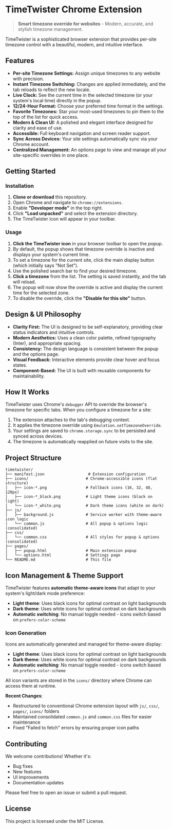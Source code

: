 # TimeTwister Chrome Extension

> **Smart timezone override for websites** - Modern, accurate, and stylish timezone management.

TimeTwister is a sophisticated browser extension that provides per-site timezone control with a beautiful, modern, and intuitive interface.

## Features

- **Per-site Timezone Settings:** Assign unique timezones to any website with precision.
- **Instant Timezone Switching:** Changes are applied immediately, and the tab reloads to reflect the new locale.
- **Live Clock:** See the current time in the selected timezone (or your system's local time) directly in the popup.
- **12/24-Hour Format:** Choose your preferred time format in the settings.
- **Favorite Timezones:** Star your most-used timezones to pin them to the top of the list for quick access.
- **Modern & Clean UI:** A polished and elegant interface designed for clarity and ease of use.
- **Accessible:** Full keyboard navigation and screen reader support.
- **Sync Across Devices:** Your site settings automatically sync via your Chrome account.
- **Centralized Management:** An options page to view and manage all your site-specific overrides in one place.


## Getting Started

### Installation

1.  **Clone or download** this repository.
2.  Open Chrome and navigate to `chrome://extensions`.
3.  Enable **"Developer mode"** in the top right.
4.  Click **"Load unpacked"** and select the extension directory.
5.  The TimeTwister icon will appear in your toolbar.

### Usage

1.  **Click the TimeTwister icon** in your browser toolbar to open the popup.
2.  By default, the popup shows that timezone override is inactive and displays your system's current time.
3.  To set a timezone for the current site, click the main display button (which initially says "Not Set").
4.  Use the polished search bar to find your desired timezone.
5.  **Click a timezone** from the list. The setting is saved instantly, and the tab will reload.
6.  The popup will now show the override is active and display the current time for the selected zone.
7.  To disable the override, click the **"Disable for this site"** button.

## Design & UI Philosophy

- **Clarity First:** The UI is designed to be self-explanatory, providing clear status indicators and intuitive controls.
- **Modern Aesthetics:** Uses a clean color palette, refined typography (Inter), and appropriate spacing.
- **Consistency:** The design language is consistent between the popup and the options page.
- **Visual Feedback:** Interactive elements provide clear hover and focus states.
- **Component-Based:** The UI is built with reusable components for maintainability.

## How It Works

TimeTwister uses Chrome's `debugger` API to override the browser's timezone for specific tabs. When you configure a timezone for a site:

1.  The extension attaches to the tab's debugging context.
2.  It applies the timezone override using `Emulation.setTimezoneOverride`.
3.  Your settings are saved to `chrome.storage.sync` to be persisted and synced across devices.
4.  The timezone is automatically reapplied on future visits to the site.

## Project Structure

```
timetwister/
├── manifest.json                   # Extension configuration
├── icons/                         # Chrome-accessible icons (flat structure)
│   ├── icon-*.png                 # Fallback icons (16, 32, 48, 128px)
│   ├── icon-*_black.png           # Light theme icons (black on light)
│   └── icon-*_white.png           # Dark theme icons (white on dark)
├── js/
│   ├── background.js              # Service worker with theme-aware icon logic
│   └── common.js                  # All popup & options logic (consolidated)
├── css/
│   └── common.css                 # All styles for popup & options (consolidated)
├── pages/
│   ├── popup.html                 # Main extension popup
│   └── options.html               # Settings page
└── README.md                      # This file
```

## Icon Management & Theme Support

TimeTwister features **automatic theme-aware icons** that adapt to your system's light/dark mode preference:

- **Light theme**: Uses black icons for optimal contrast on light backgrounds
- **Dark theme**: Uses white icons for optimal contrast on dark backgrounds
- **Automatic switching**: No manual toggle needed - icons switch based on `prefers-color-scheme`

### Icon Generation

Icons are automatically generated and managed for theme-aware display:

- **Light theme**: Uses black icons for optimal contrast on light backgrounds
- **Dark theme**: Uses white icons for optimal contrast on dark backgrounds
- **Automatic switching**: No manual toggle needed - icons switch based on `prefers-color-scheme`

All icon variants are stored in the `icons/` directory where Chrome can access them at runtime.

**Recent Changes**:
- Restructured to conventional Chrome extension layout with `js/`, `css/`, `pages/`, `icons/` folders
- Maintained consolidated `common.js` and `common.css` files for easier maintenance
- Fixed "Failed to fetch" errors by ensuring proper icon paths


## Contributing

We welcome contributions! Whether it's:

- Bug fixes
- New features
- UI improvements
- Documentation updates

Please feel free to open an issue or submit a pull request.

## License

This project is licensed under the MIT License.
